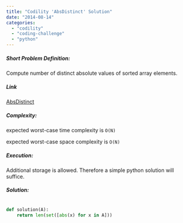 ```yaml
---
title: "Codility 'AbsDistinct' Solution"
date: "2014-08-14"
categories: 
  - "codility"
  - "coding-challenge"
  - "python"
---
```


##### Short Problem Definition:

Compute number of distinct absolute values of sorted array elements.

##### Link

[AbsDistinct](https://codility.com/demo/take-sample-test/abs_distinct)

##### Complexity:

expected worst-case time complexity is `O(N)`

expected worst-case space complexity is `O(N)`

##### Execution:

Additional storage is allowed. Therefore a simple python solution will suffice.

##### Solution:

```python

def solution(A):
    return len(set([abs(x) for x in A]))
```
